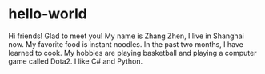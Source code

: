 # hello-world

Hi friends! Glad to meet you!
My name is Zhang Zhen, I live in Shanghai now. 
My favorite food is instant noodles. In the past two months, I have learned to cook.
My hobbies are playing basketball and playing a computer game called Dota2.
I like C# and Python.
